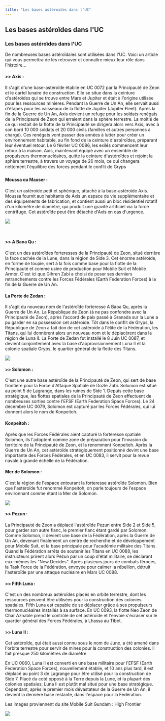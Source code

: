 ```yaml
---
title: "Les bases astéroïdes dans l'UC"
---
```


Les bases astéroïdes dans l'UC
------------------------------

### Les bases astéroïdes dans l'UC


De nombreuses bases astéroïdales sont utilisées dans l'UC. Voici un article qui vous permettra de les retrouver et connaître mieux leur rôle dans l'histoire...  

  

#### >> Axis :


Il s'agit d'une base-astéroïde établie en UC 0072 par la Principauté de Zeon et le cartel lunaire de construction. Elle se situe dans la ceinture d'astéroïdes qui se trouve entre Mars et Jupiter et était à l'origine utilisée pour les ressources minières. Pendant la Guerre de Un An, elle servait aussi d'étapes pour les vaisseaux de la flotte de Jupiter (Jupiter Fleet). Après la fin de la Guerre de Un An, Axis devient un refuge pour les soldats renégats de la Principauté de Zeon qui erraient dans la sphère terrestre. La moitié de ce qui restait de la flotte de la Principauté se dirigera alors vers Axis, avec à son bord 10 000 soldats et 20 000 civils (familles et autres personnes à charge). Ces renégats vont passer des années à lutter pour créer un environnement habitable, au fin fond de la ceinture d'astéroïdes, préparant leur éventuel retour. Le 6 février UC 0086, les exilés commencent leur retour à la maison. Axis, maintenant équipé avec un ensemble de propulseurs thermonucléaires, quitte la ceinture d'astéroïdes et rejoint la sphère terrestre, à travers un voyage de 20 mois, ce qui changera nettement l'équilibre des forces pendant le conflit de Gryps   
  
  

#### Moussa ou Mauser :


C'est un astéroïde petit et sphérique, attaché à la base-astéroïde Axis. Moussa fournit aux habitants de Axis un espace de vie supplémentaire et des équipements de fabrication, et contient aussi un bloc résidentiel rotatif d'un kilomètre de diamètre, qui produit une gravité artificiel via la force centrifuge. Cet astéroïde peut être détaché d'Axis en cas d'urgence.


![](/images/stories/dossiers/basteroides/axis.jpg)


 


#### >> A Baoa Qu :


C'est un des astéroïdes forteresses de la Principauté de Zeon, situé derrière la face cachée de la Lune, dans la région de Side 3. Cet énorme astéroïde, en forme de toupie, sert à la fois comme base pour la flotte de la Principauté et comme usine de production pour Mobile Suit et Mobile Armor. C'est ici que Gihren Zabi a choisi de poser ses derniers retranchements contre les Forces Fédérales (Earth Federation Forces) à la fin de la Guerre de Un An.


#### La Porte de Zedan :


Il s'agit du nouveau nom de l'astéroïde forteresse A Baoa Qu, après la Guerre de Un An. La République de Zeon (à ne pas confondre avec la Principauté de Zeon), après l'accord de paix passé à Granada sur la Lune a pu garder en sa possession cet astéroïde. Tôt dans le conflit de Gryps, la République de Zeon a fait don de cet astéroïde à l'élite de la Fédération, les Titans, qui lui donnèrent alors un nouveau nom et le déplacèrent dans la région de Luna II. La Porte de Zedan fut installé le 8 Juin UC 0087, et devient conjointement avec la base d'approvisionnement Luna II et la colonie spatiale Gryps, le quartier général de la flotte des Titans.


![](/images/stories/dossiers/basteroides/abaoaqu.jpg)


#### >> Solomon :


C'est une autre base astéroïde de la Principauté de Zeon, qui sert de base frontière pour la Force d'Attaque Spatiale de Dozle Zabi. Solomon est situé au point 5 de Lagrange, dans les ruines de Side 1. Depuis cette base stratégique, les flottes spatiales de la Principauté de Zeon effectuent de nombreuses sorties contre l'EFSF (Earth Federation Space Forces). Le 24 décembre UC 0079, Solomon est capturé par les Forces Fédérales, qui lui donnent alors le nom de Konpeitoh.


#### Konpeitoh :


Après que les Forces Fédérales aient capturé la forteresse spatiale Solomon, ils l'adoptent comme zone de préparation pour l'invasion du territoire de la Principauté de Zeon, et la renomment Konpeitoh. Après la Guerre de Un An, cet astéroïde stratégiquement positionné devint une base importante des Forces Fédérales, et en UC 0083, il servit pour la revue navale à grande échelle de la Fédération.


#### Mer de Solomon :


C'est la région de l'espace entourant la forteresse astéroïde Solomon. Bien que l'astéroïde fut renommé Konpeitoh, on parle toujours de l'espace environnant comme étant la Mer de Solomon.


![](/images/stories/dossiers/basteroides/solomon.jpg)


#### >> Pezun :


La Principauté de Zeon a déplacé l'astéroïde Pezun entre Side 2 et Side 5, pour garder son autre flanc, le premier flanc étant gardé par Solomon. Comme Solomon, il devient une base de la Fédération, après la Guerre de Un An, devenant finalement un centre de recherche et de développement pour Mobile Suit, et la base principale pour l'académie militaire des Titans. Quand la Fédération arrêta de soutenir les Titans en UC 0088, les instructeurs prirent alors Pezun par un coup d'état militaire, se déclarant eux-mêmes les "New Decides". Après plusieurs jours de combats féroces, la Task Force de la Fédération, envoyée pour calmer la rébellion, détruit l'astéroïde par une attaque nucléaire en Mars UC 0088.


#### >> Fifth Luna :


C'est un des nombreux astéroïdes placés en orbite terrestre, dont les ressources peuvent être utilisées pour la construction des colonies spatiales. Fifth Luna est capable de se déplacer grâce à ses propulseurs thermonucléaires installés à sa surface. En UC 0093, la flotte Neo Zeon de Char Aznable prend le contrôle de cet astéroïde et l'envoie s'écraser sur le quartier général des Forces Fédérales, à Lhassa au Tibet.


#### >> Luna II :


Cet astéroïde, qui était aussi connu sous le nom de Juno, a été amené dans l'orbite terrestre pour servir de mines pour la construction des colonies. Il fait presque 250 kilomètres de diamètre.  
  
En UC 0060, Luna II est converti en une base militaire pour l'EFSF (Earth Federation Space Forces), nouvellement établie, et 10 ans plus tard, il est déplacé au point 3 de Lagrange pour être utilisé pour la construction de Side 7. Placé du coté opposé à la Terre depuis la Lune, et la plupart des colonies spatiales, Luna II est plutôt mal situé pour une base stratégique. Cependant, après le premier mois dévastateur de la Guerre de Un An, il devient la dernière base restante, dans l'espace pour la Fédération.  
  
   
Les images proviennent du site Mobile Suit Gundam : High Frontier


![](/images/stories/dossiers/basteroides/luna2.jpg)


